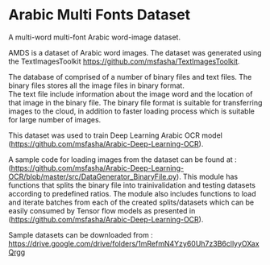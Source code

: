 # Arabic Multi Fonts Dataset
A multi-word multi-font Arabic word-image dataset. 

AMDS is a dataset of Arabic word images.
The dataset was generated using the TextImagesToolkit
https://github.com/msfasha/TextImagesToolkit.

The database of comprised of a number of binary files and text files.
The binary files stores all the image files in binary format.\
The text file include information about the image word and the location of that image in the binary file.
The binary file format is suitable for transferring images to the cloud, in addition to faster loading process which is suitable for large number of images.

This dataset was used to train Deep Learning Arabic OCR model (https://github.com/msfasha/Arabic-Deep-Learning-OCR).

A sample code for loading images from the dataset can be found at :(https://github.com/msfasha/Arabic-Deep-Learning-OCR/blob/master/src/DataGenerator_BinaryFile.py). This module has functions that splits the binary file into trainivalidation and testing datasets according to predefined ratios. The module also includes functions to load and iterate batches from each of the created splits/datasets which can be easily consumed by Tensor
flow models as presented in (https://github.com/msfasha/Arabic-Deep-Learning-OCR).

Sample datasets can be downloaded from :
https://drive.google.com/drive/folders/1mRefmN4Yzy60Uh7z3B6cllyyOXaxQrgg
